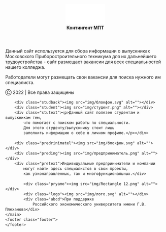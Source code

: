 <!DOCTYPE html>
<html lang="ru">
<head>
	<meta charset="UTF-8">
	<meta name="viewport" content="width=device-width, initial-scale=1.0">
	<title>Контенгент МПТ</title>
	<link rel="stylesheet" href="mainpage.css">
	<link rel="preconnect" href="https://fonts.googleapis.com">
	<link rel="preconnect" href="https://fonts.gstatic.com" crossorigin>
	<link href="https://fonts.googleapis.com/css2?family=STIX+Two+Text&display=swap" rel="stylesheet">
</head>
<body>
	<header class="header">
            <div class="vhod"><img src="img/кнопка входа.svg" alt=""></div>
            <div class="aaa"><b>Контингент МПТ</b></div>
	</header>
	<main class="main">
		<div class="text">
        <p>Данный сайт используется для сбора информации о выпускниках Московского
            Приборостроительного техникума для их дальнейшего трудоустройства - сайт
            размещает вакансии для всех специальностей нашего колледжа.</p>
        <p>Работодатели могут размещать свои вакансии для поиска нужного им специалиста.</p>
        </div>
        <div class="prava"><p>Ⓒ 2022 | Все права защищены</p></div>

        <div class="studback"><img src="img/блокфон.svg" alt=""></div>
        <div class="student"><img src="img/студент.png" alt=""></div>
        <div class="stutext"><p>Данный сайт полезен студентам и выпускникам тем,
            что помогает с поиском работы по специальности.
            Для этого студенту/выпускнику стоит лишь 
            заполнить информацию о себе в личном профиле.</p></div>

        <div class="predrinimatel"><img src="img/блокфон.svg" alt=""></div>
        <div class="preding"><img src="img/предприниматель.png" alt=""></div>
        <div class="pretext">Индивидуальные предприниматели и компании 
            могут найти здесь специалистов в свои проекты,
            как узконаправленных, так и многофункциональных.</div>

            <div class="pryamo"><img src="img/Rectangle 12.png" alt=""></div>
            <div class="logo"><img src="img/лого.svg" alt=""></div>
            <div class="abcd">При поддержке
                Российского экономического университета имени Г.В. Плеханова</div>
	</main>
	<footer class="footer">
	</footer>
</body>
</html>
